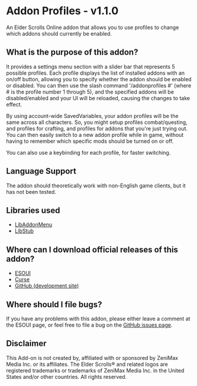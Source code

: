 Addon Profiles - v1.1.0
==================

An Elder Scrolls Online addon that allows you to use profiles to change which addons should currently be enabled.

## What is the purpose of this addon?

It provides a settings menu section with a slider bar that represents 5 possible profiles. Each profile displays the list of installed addons with an on/off button, allowing you to specify whether the addon should be enabled or disabled. You can then use the slash command '/addonprofiles #' (where # is the profile number 1 through 5), and the specified addons will be disabled/enabled and your UI will be reloaded, causing the changes to take effect.

By using account-wide SavedVariables, your addon profiles will be the same across all characters. So, you might setup profiles combat/questing, and profiles for crafting, and profiles for addons that you're just trying out. You can then easily switch to a new addon profile while in game, without having to remember which specific mods should be turned on or off.
 
You can also use a keybinding for each profile, for faster switching.

## Language Support

The addon should theoretically work with non-English game clients, but it has not been tested.

## Libraries used

* [LibAddonMenu](http://www.esoui.com/downloads/info7-LibAddonMenu.html)
* [LibStub](http://www.esoui.com/downloads/info44-LibStub.html)

## Where can I download official releases of this addon?

* [ESOUI](http://www.esoui.com/downloads/info477-AddonProfiles.html)
* [Curse](http://www.curse.com/teso-addons/teso/addon-profiles/)
* [GitHub (development site)](https://github.com/jhegg/eso-addon-profiles/)

## Where should I file bugs?

If you have any problems with this addon, please either leave a comment at the ESOUI page, or feel free to file a bug on the [GitHub issues page](https://github.com/jhegg/eso-addon-profiles/issues).

## Disclaimer

This Add-on is not created by, affiliated with or sponsored by ZeniMax Media Inc. or its affiliates. 
The Elder Scrolls® and related logos are registered trademarks or trademarks of ZeniMax Media Inc. in the United 
States and/or other countries. All rights reserved.